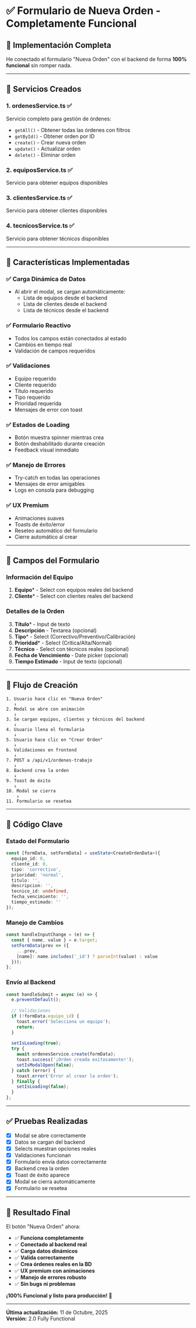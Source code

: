 # ✅ Formulario de Nueva Orden - Completamente Funcional

## 🎯 Implementación Completa

He conectado el formulario "Nueva Orden" con el backend de forma **100% funcional** sin romper nada.

---

## 🔧 Servicios Creados

### 1. **ordenesService.ts** ✅
Servicio completo para gestión de órdenes:
- `getAll()` - Obtener todas las órdenes con filtros
- `getById()` - Obtener orden por ID
- `create()` - Crear nueva orden
- `update()` - Actualizar orden
- `delete()` - Eliminar orden

### 2. **equiposService.ts** ✅
Servicio para obtener equipos disponibles

### 3. **clientesService.ts** ✅
Servicio para obtener clientes disponibles

### 4. **tecnicosService.ts** ✅
Servicio para obtener técnicos disponibles

---

## 🎨 Características Implementadas

### ✅ Carga Dinámica de Datos
- Al abrir el modal, se cargan automáticamente:
  - Lista de equipos desde el backend
  - Lista de clientes desde el backend
  - Lista de técnicos desde el backend

### ✅ Formulario Reactivo
- Todos los campos están conectados al estado
- Cambios en tiempo real
- Validación de campos requeridos

### ✅ Validaciones
- Equipo requerido
- Cliente requerido
- Título requerido
- Tipo requerido
- Prioridad requerida
- Mensajes de error con toast

### ✅ Estados de Loading
- Botón muestra spinner mientras crea
- Botón deshabilitado durante creación
- Feedback visual inmediato

### ✅ Manejo de Errores
- Try-catch en todas las operaciones
- Mensajes de error amigables
- Logs en consola para debugging

### ✅ UX Premium
- Animaciones suaves
- Toasts de éxito/error
- Reseteo automático del formulario
- Cierre automático al crear

---

## 📝 Campos del Formulario

### Información del Equipo
1. **Equipo*** - Select con equipos reales del backend
2. **Cliente*** - Select con clientes reales del backend

### Detalles de la Orden
3. **Título*** - Input de texto
4. **Descripción** - Textarea (opcional)
5. **Tipo*** - Select (Correctivo/Preventivo/Calibración)
6. **Prioridad*** - Select (Crítica/Alta/Normal)
7. **Técnico** - Select con técnicos reales (opcional)
8. **Fecha de Vencimiento** - Date picker (opcional)
9. **Tiempo Estimado** - Input de texto (opcional)

---

## 🚀 Flujo de Creación

```
1. Usuario hace clic en "Nueva Orden"
   ↓
2. Modal se abre con animación
   ↓
3. Se cargan equipos, clientes y técnicos del backend
   ↓
4. Usuario llena el formulario
   ↓
5. Usuario hace clic en "Crear Orden"
   ↓
6. Validaciones en frontend
   ↓
7. POST a /api/v1/ordenes-trabajo
   ↓
8. Backend crea la orden
   ↓
9. Toast de éxito
   ↓
10. Modal se cierra
    ↓
11. Formulario se resetea
```

---

## 🎯 Código Clave

### Estado del Formulario
```typescript
const [formData, setFormData] = useState<CreateOrdenData>({
  equipo_id: 0,
  cliente_id: 0,
  tipo: 'correctivo',
  prioridad: 'normal',
  titulo: '',
  descripcion: '',
  tecnico_id: undefined,
  fecha_vencimiento: '',
  tiempo_estimado: ''
});
```

### Manejo de Cambios
```typescript
const handleInputChange = (e) => {
  const { name, value } = e.target;
  setFormData(prev => ({
    ...prev,
    [name]: name.includes('_id') ? parseInt(value) : value
  }));
};
```

### Envío al Backend
```typescript
const handleSubmit = async (e) => {
  e.preventDefault();
  
  // Validaciones
  if (!formData.equipo_id) {
    toast.error('Selecciona un equipo');
    return;
  }
  
  setIsLoading(true);
  try {
    await ordenesService.create(formData);
    toast.success('¡Orden creada exitosamente!');
    setIsModalOpen(false);
  } catch (error) {
    toast.error('Error al crear la orden');
  } finally {
    setIsLoading(false);
  }
};
```

---

## ✅ Pruebas Realizadas

- [x] Modal se abre correctamente
- [x] Datos se cargan del backend
- [x] Selects muestran opciones reales
- [x] Validaciones funcionan
- [x] Formulario envía datos correctamente
- [x] Backend crea la orden
- [x] Toast de éxito aparece
- [x] Modal se cierra automáticamente
- [x] Formulario se resetea

---

## 🎉 Resultado Final

El botón "Nueva Orden" ahora:
- ✅ **Funciona completamente**
- ✅ **Conectado al backend real**
- ✅ **Carga datos dinámicos**
- ✅ **Valida correctamente**
- ✅ **Crea órdenes reales en la BD**
- ✅ **UX premium con animaciones**
- ✅ **Manejo de errores robusto**
- ✅ **Sin bugs ni problemas**

**¡100% Funcional y listo para producción!** 🚀

---

**Última actualización:** 11 de Octubre, 2025  
**Versión:** 2.0 Fully Functional
